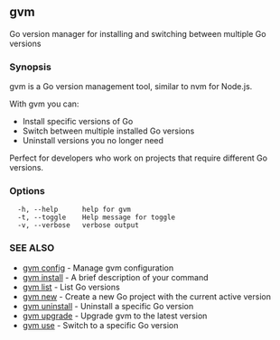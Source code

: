 ## gvm

Go version manager for installing and switching between multiple Go versions

### Synopsis

gvm is a Go version management tool, similar to nvm for Node.js.

With gvm you can:
- Install specific versions of Go
- Switch between multiple installed Go versions
- Uninstall versions you no longer need

Perfect for developers who work on projects that require different Go versions.

### Options

```
  -h, --help      help for gvm
  -t, --toggle    Help message for toggle
  -v, --verbose   verbose output
```

### SEE ALSO

* [gvm config](gvm_config.md)	 - Manage gvm configuration
* [gvm install](gvm_install.md)	 - A brief description of your command
* [gvm list](gvm_list.md)	 - List Go versions
* [gvm new](gvm_new.md)	 - Create a new Go project with the current active version
* [gvm uninstall](gvm_uninstall.md)	 - Uninstall a specific Go version
* [gvm upgrade](gvm_upgrade.md)	 - Upgrade gvm to the latest version
* [gvm use](gvm_use.md)	 - Switch to a specific Go version

